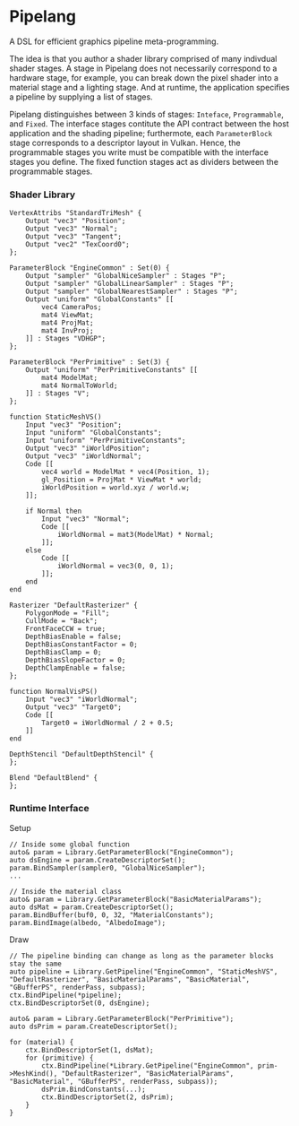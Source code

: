 # Pipelang

A DSL for efficient graphics pipeline meta-programming.

The idea is that you author a shader library comprised of many indivdual shader stages. A stage in Pipelang does not necessarily correspond to a hardware stage, for example, you can break down the pixel shader into a material stage and a lighting stage. And at runtime, the application specifies a pipeline by supplying a list of stages.

Pipelang distinguishes between 3 kinds of stages: `Inteface`, `Programmable`, and `Fixed`. The interface stages contitute the API contract between the host application and the shading pipeline; furthermote, each `ParameterBlock` stage corresponds to a descriptor layout in Vulkan. Hence, the programmable stages you write must be compatible with the interface stages you define. The fixed function stages act as dividers between the programmable stages.

### Shader Library
```
VertexAttribs "StandardTriMesh" {
    Output "vec3" "Position";
    Output "vec3" "Normal";
    Output "vec3" "Tangent";
    Output "vec2" "TexCoord0";
};

ParameterBlock "EngineCommon" : Set(0) {
    Output "sampler" "GlobalNiceSampler" : Stages "P";
    Output "sampler" "GlobalLinearSampler" : Stages "P";
    Output "sampler" "GlobalNearestSampler" : Stages "P";
    Output "uniform" "GlobalConstants" [[
        vec4 CameraPos;
        mat4 ViewMat;
        mat4 ProjMat;
        mat4 InvProj;
    ]] : Stages "VDHGP";
};

ParameterBlock "PerPrimitive" : Set(3) {
    Output "uniform" "PerPrimitiveConstants" [[
        mat4 ModelMat;
        mat4 NormalToWorld;
    ]] : Stages "V";
};

function StaticMeshVS()
    Input "vec3" "Position";
    Input "uniform" "GlobalConstants";
    Input "uniform" "PerPrimitiveConstants";
    Output "vec3" "iWorldPosition";
    Output "vec3" "iWorldNormal";
    Code [[
        vec4 world = ModelMat * vec4(Position, 1);
        gl_Position = ProjMat * ViewMat * world;
        iWorldPosition = world.xyz / world.w;
    ]];

    if Normal then
        Input "vec3" "Normal";
        Code [[
            iWorldNormal = mat3(ModelMat) * Normal;
        ]];
    else
        Code [[
            iWorldNormal = vec3(0, 0, 1);
        ]];
    end
end

Rasterizer "DefaultRasterizer" {
    PolygonMode = "Fill";
    CullMode = "Back";
    FrontFaceCCW = true;
    DepthBiasEnable = false;
    DepthBiasConstantFactor = 0;
    DepthBiasClamp = 0;
    DepthBiasSlopeFactor = 0;
    DepthClampEnable = false;
};

function NormalVisPS()
    Input "vec3" "iWorldNormal";
    Output "vec3" "Target0";
    Code [[
        Target0 = iWorldNormal / 2 + 0.5;
    ]]
end

DepthStencil "DefaultDepthStencil" {
};

Blend "DefaultBlend" {
};
```

### Runtime Interface
Setup
```
// Inside some global function
auto& param = Library.GetParameterBlock("EngineCommon");
auto dsEngine = param.CreateDescriptorSet();
param.BindSampler(sampler0, "GlobalNiceSampler");
...

// Inside the material class
auto& param = Library.GetParameterBlock("BasicMaterialParams");
auto dsMat = param.CreateDescriptorSet();
param.BindBuffer(buf0, 0, 32, "MaterialConstants");
param.BindImage(albedo, "AlbedoImage");
```

Draw
```
// The pipeline binding can change as long as the parameter blocks stay the same
auto pipeline = Library.GetPipeline("EngineCommon", "StaticMeshVS", "DefaultRasterizer", "BasicMaterialParams", "BasicMaterial", "GBufferPS", renderPass, subpass);
ctx.BindPipeline(*pipeline);
ctx.BindDescriptorSet(0, dsEngine);

auto& param = Library.GetParameterBlock("PerPrimitive");
auto dsPrim = param.CreateDescriptorSet();

for (material) {
	ctx.BindDescriptorSet(1, dsMat);
	for (primitive) {
		ctx.BindPipeline(*Library.GetPipeline("EngineCommon", prim->MeshKind(), "DefaultRasterizer", "BasicMaterialParams", "BasicMaterial", "GBufferPS", renderPass, subpass));
		dsPrim.BindConstants(...);
		ctx.BindDescriptorSet(2, dsPrim);
	}
}
```
